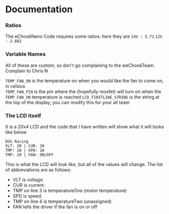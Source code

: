 # Documentation
### Ratios
The eChookNano Code requires some ratios: here they are
`24V : 5.71`
`12V : 2.602`
### Variable Names
All of these are custom, so don't go complaining to the weChookTeam. Complain to Chris N  

`TEMP_FAN_ON` is the temperature on when you would like the fan to come on, in celsius  
`TEMP_FAN_PIN` is the pin where the (hopefully mosfet) will turn on when the `TEMP_FAN_ON` temperature is reached
`LCD_FIRSTLINE_STRING` is the string at the top of the display, you can modify this for your all team
### The LCD itself
It is a 20x4 LCD and the code that I have written will show what it will looks like below
```
DGS Racing
VLT: 20 | CUR: 20
TMP: 20 | SPD: 20
TMP: 20 | FAN: ON/OFF
```
This is what the LCD will look like, but all of the values will change. The list of abbreviations are as follows:
- VLT is voltage.
- CUR is current.
- TMP on line 3 is temperatureOne (motor temperature)
- SPD is speed.
- TMP on line 4 is temperatureTwo (unassigned)
- FAN tells the driver if the fan is on or off
